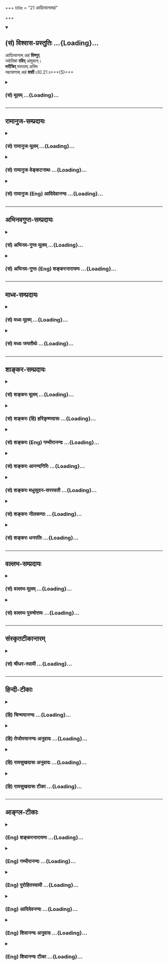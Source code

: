 +++
title = "21 आदित्यानामहं"

+++
<div class="js_include" newlevelforh1="2" title="(सं) विश्वास-प्रस्तुतिः" unfilled url="/purANam_vaiShNavam/mahAbhAratam/06-bhIShma-parva/03-bhagavad-gItA-parva/saMskRtam/vishvAsa-prastutiH/10_vibhUti-vistAra-yoga/21_AdityAnAmahaM.md">
<details open><summary><h2>(सं) विश्वास-प्रस्तुतिः ...{Loading}...</h2></summary>

आदित्यानाम् अहं **विष्णुर्**  
ज्योतिषां **रविर्** अंशुमान्।  
**मरीचिर्** मरुताम् अस्मि  
नक्षत्राणाम् अहं **शशी**॥10.21॥+++(5)+++
</details>
</div>
<div class="js_include collapsed" newlevelforh1="3" title="(सं) मूलम्" unfilled url="/purANam_vaiShNavam/mahAbhAratam/06-bhIShma-parva/03-bhagavad-gItA-parva/saMskRtam/mUlam/10_vibhUti-vistAra-yoga/21_AdityAnAmahaM.md">
<details><summary><h3>(सं) मूलम् ...{Loading}...</h3></summary>

आदित्यानामहं विष्णुर्ज्योतिषां रविरंशुमान्।  
मरीचिर्मरुतामस्मि नक्षत्राणामहं शशी।।10.21।।
</details>
</div>


_________________
## रामानुज-सम्प्रदायः
<div class="js_include collapsed" newlevelforh1="3" title="(सं) रामानुजः मूलम्" unfilled url="/purANam_vaiShNavam/mahAbhAratam/06-bhIShma-parva/03-bhagavad-gItA-parva/saMskRtam/rAmAnujaH/mUlam/10_vibhUti-vistAra-yoga/21_AdityAnAmahaM.md">
<details><summary><h3>(सं) रामानुजः मूलम् ...{Loading}...</h3></summary>

।।10.21।। द्वादशसंख्यासंख्यातानाम् **आदित्यानां** द्वादशो य उत्कृष्टो
**विष्णुः** नाम आदित्यः सः **अहम्** **ज्योतिषां** जगति प्रकाशकानां यः
**अंशुमान् रविः** आदित्यगणः सः अहम्; **मरुताम्** उत्कृष्टो **मरीचिः** यः
सः अहम् **अस्मि; नक्षत्राणाम् अहं शशी।** न इयं निर्धारणे षष्ठी;भूतानाम्
अस्मि चेतना इतिवत् नक्षत्राणां पतिः यः चन्द्रः सः अहम् अस्मि।।

</details>
</div>
<div class="js_include collapsed" newlevelforh1="3" title="(सं) रामानुजः वेङ्कटनाथः" unfilled url="/purANam_vaiShNavam/mahAbhAratam/06-bhIShma-parva/03-bhagavad-gItA-parva/saMskRtam/rAmAnujaH/venkaTanAthaH/10_vibhUti-vistAra-yoga/21_AdityAnAmahaM.md">
<details><summary><h3>(सं) रामानुजः वेङ्कटनाथः ...{Loading}...</h3></summary>

  
  
।।10.21।। आदित्यानामहं विष्णुः इत्युपक्रम्ययच्चापि सर्वभूतानां बीजं
तदहमर्जुन \[10।39\] इत्यन्तं सामानाधिकरण्यप्रघट्टकंअहमात्मा \[10।20\]
इति श्लोकेन सङ्गमयन्नवतारयति -- एवं भगवत इति। एतेनअहमात्मा इत्यादिकाः
समस्ताश्चतस्रो विभूतय इति मतान्तरं निरस्तम्। विभूतिविशेषानिति; प्राधान्यत
इति ह्युपक्रान्तम्। ननु शरीरवाचिनः शरीरादिशब्दा नात्मनि पर्यवस्यन्ति
तस्मादत्रापीति लक्षणास्वीकार एव न्याय्यः न शक्तिकल्पना;
लाघवाच्चेत्यत्राह -- भगवतीति। हिशब्दो हेत्वर्थः। अपृथक्सिद्धविशेषणवाचिनः
शब्दास्तत्तद्द्वारा धर्मिण्यपि मुख्यवृत्ता इति प्रयोजकरूपेण गुणादिष्वपि
सिद्धत्वान्न शक्तिकल्पनागौरवमिति भावः। तदेतदुक्तंपर्यवस्यन्तीति।
शरीरवाचिशब्दानां स्वरसतस्तत्तदात्मनि पर्यवसानमपृथक्सिद्ध्युपाधिकं
दर्शयति -- यथेति। शरीरादिशब्दास्तु गुण
इत्यादिशब्दवन्निष्कर्षकशब्दत्वान्न धर्मिणि पर्यवस्यन्ति।
एतदभिप्रायेणोक्तंदेवो मनुष्यः पक्षी वृक्ष इत्यादयः शब्दा इति।
अध्यासादिहेतुकसामानाधिकरण्यशङ्कामपनयतिभगवतस्तत्तदात्मतयेति।
नह्युपक्रमोपसंहारविरुद्धोऽर्थो मध्ये स्वीकार्यः न च ब्रह्मणः
सर्वहेयमयत्वं भ्रमाद्वा तत्त्वतो वाऽङ्गीकर्तुं युक्तमिति
भावः। अविनाभाववचनादिति आत्मना विना हि शरीरभूतं न भवतीति भावः। अग्निना विना
धूमो नास्ति गुणिना विना गुणो नास्ति इत्युक्ते अग्न्यादिरेव परमार्थः
धूमादिस्तु मिथ्याभूत इति वा; अग्न्याद्यात्मक इति वा प्रत्ययो हि न भवति
तद्वदत्रापि इति। ननुयज्ञदत्तं विनाऽन्ये गृहे न सन्तिरज्जुं विना
सर्पादिकं नास्ति इत्युक्ते यथैकस्यैव सत्त्वं तदतिरिक्तानां चासत्त्वं
प्रतीयते; तद्वदत्रापि किं न स्यात् इत्यत्राहअविनाभावश्चेति।
असञ्जातविरोधिकालसमुदितोपक्रमविरुद्धतया उपसंहारस्य नोदय
इत्युपक्रमाधिकरणसिद्धमिति भावः। नियम्यतयेत्यनेन धूमाग्निव्याप्तिवैषम्यमपि
दर्शितम्। ,एवमेतावता ग्रन्थेनअहमात्मा गुडाकेश सर्वभूताशयस्थितः \[10।20\]
इति सर्वशरीरवर्तिनां जीवानां ब्रह्मस्वरूपैक्यमुच्यत इति
कुदृष्टिमतमुन्मूलितम्। आदित्यानां अदित्यपत्यानाम्। अजघन्यो जघन्यः
इत्यादिवचनानुसारेणद्वादशो य उत्कृष्ट इत्युक्तम्। अत्र चोत्तरेषु च
निर्धारणार्थविशेषप्रदर्शनार्थ उत्कृष्टशब्दः। स चपुरोधसां च मुख्यं मां
\[10।24\] इति वक्ष्यमाणमुख्यपर्यायतया अपेक्षितप्रदेशे सर्वत्र निहितः।
अत्र चोद्ध्रियमाणानां पदार्थानां केषाञ्चित्प्राधान्यं प्रत्यक्षम्
केषाञ्चिदागमिकम्। क्वचिदव्यवहितं; क्वचिज्जीवव्यवहितं च सामानाधिकरण्यम्।
ज्योतिश्शब्देन तारकामात्रग्रहणे ततो बहिर्भूतस्य तत्सम्बन्धरहितस्य तस्य च
रवेर्निर्धारणाद्ययोगात्प्रकाशकानामिति सामान्येनोक्तम्।
जगत्कारणभूतपरज्योतिरपेक्षया रवेः खद्योतकल्पत्वात्तद्व्यवच्छेदायजगतीति
विशेषितम्। अंशुमान् इति निर्धारणौपयिकातिशयितप्रकाशयोगो मतुपा विवक्षितः;
अन्यथा पौनरुक्त्यात्। रविशब्दस्य द्वादशादित्यसाधारणत्वादेकवचनं
समुदायाभिप्रायमिति प्रदर्शनायोक्तंआदित्यगण इति। मरुतो वायव
एकोनपञ्चाशद्दितिपुत्राः; येषां सप्तकाः सप्त गणा भवन्ति। शशिनोऽपि यदि
नक्षत्रत्वं स्यात्; तदा हि तस्माद्वर्गात्तस्य
निर्धारणमित्यभिप्रायेणाहनेयमिति। कस्तर्ह्यत्रार्थः इत्यत्राह --
नक्षत्राणां पतिरिति। प्राधान्यतः इति ह्युपक्रान्तमिति भावः।  
  
ननु पूर्वापरेषु सर्वेषु निर्धारणार्थेषु मध्ये
कस्यचित्सम्बन्धमात्रपरत्वमयुक्तम् नक्षत्रशब्देन निशि प्रकाशमात्रं
छत्रिन्यायाद्ग्राह्यम्; सुकृतां वा एतानि ज्योतींषि यन्नक्षत्राणि
\[यजुः5।4।1।3\] इति श्रुतेश्चन्द्रमण्डलस्यापि वा स्वर्गिणां
भोगस्थानत्वान्नक्षत्रत्वं यो वा इह यजते अमुं स लोकं न क्षते
तन्नक्षत्राणां नक्षत्रत्वं देवगृहा वै नक्षत्राणि \[यजुः1।5।2।10\] इति
तत्राह -- भूतानामस्मि चेतनेतिवदिति। मुख्ये सम्भवति लक्षणा न न्याय्या;
नचात्र सर्वत्र निर्धारणार्थताभूतानामस्मि चेतना  
  

</details>
</div>
<div class="js_include collapsed" newlevelforh1="3" title="(सं) रामानुजः (Eng) आदिदेवानन्दः" unfilled url="/purANam_vaiShNavam/mahAbhAratam/06-bhIShma-parva/03-bhagavad-gItA-parva/saMskRtam/rAmAnujaH/english/AdidevAnandaH/10_vibhUti-vistAra-yoga/21_AdityAnAmahaM.md">
<details><summary><h3>(सं) रामानुजः (Eng) आदिदेवानन्दः ...{Loading}...</h3></summary>

10.21 Of Adityas, who are twelve in number, I am the twelfth Aditya,
called Visnu, who is paramount. Of luminuous bodies, namely, among
luminaries in the world, I am the sun, the most brilliant luminary. Of
Maruts I am the paramount Marici. Of constellations, I am the moon. The
genitive case here is not to specify one out of many included in a
group. Its use is the same as what is exemplifed in the statement 'I am
the consciousness in all beings' (10.22). I am the moon who is the Lord
of the constellations.

</details>
</div>


_________________
## अभिनवगुप्त-सम्प्रदायः
<div class="js_include collapsed" newlevelforh1="3" title="(सं) अभिनव-गुप्तः मूलम्" unfilled url="/purANam_vaiShNavam/mahAbhAratam/06-bhIShma-parva/03-bhagavad-gItA-parva/saMskRtam/abhinava-guptaH/mUlam/10_vibhUti-vistAra-yoga/21_AdityAnAmahaM.md">
<details><summary><h3>(सं) अभिनव-गुप्तः मूलम् ...{Loading}...</h3></summary>

।।10.19 -- 10.42।। हन्त ते कथयिष्यामीत्यादि जगत्स्थित इत्यन्तम्। अहमात्मा
(श्लो. 20) इत्यनेन व्यवच्छेदं वारयति। अन्यथा स्थावराणां हिमालय
इत्यादिवाक्येषु हिमालय एव भगवान् नान्य इति व्यवच्छेदेन;
निर्विभागत्वाभावात् ब्रह्मदर्शनं खण्डितम् अभविष्यत्। यतो यस्याखण्डाकारा
व्याप्तिस्तथा चेतसि न उपारोहति; तां च \[यो\] जिज्ञासति
तस्यायमुपदेशग्रन्थः। तथाहि उपसंहारे ( उपसंहारेण)
भेदाभेदवादं,यद्यद्विभूतिमत्सत्त्वम् (श्लो -- 41) इत्यनेनाभिधाय;
पश्चादभेदमेवोपसंहरति अथवा बहुनैतेन -- विष्टभ्याहमिदं -- एकांशेन जगत्
स्थितः (श्लो -- 42) इति। उक्तं हि -- पादोऽस्य विश्वा भूतानि
त्रिपादस्यामृतं दिवि।। इति -- RV; X; 90; 3प्रजानां सृष्टिहेतुः सर्वमिदं
भगवत्तत्त्वमेव तैस्तेर्विचित्रै रूपैर्भाव्यमानं +++(S
तत्त्वमेतैस्तैर्विचित्रैः रूपैः ; N -- विचित्ररूपै -- )+++ सकलस्य +++(S;N
सकलमस्य)+++ विषयतां यातीति।

</details>
</div>
<div class="js_include collapsed" newlevelforh1="3" title="(सं) अभिनव-गुप्तः (Eng) शङ्करनारायणः" unfilled url="/purANam_vaiShNavam/mahAbhAratam/06-bhIShma-parva/03-bhagavad-gItA-parva/saMskRtam/abhinava-guptaH/english/shankaranArAyaNaH/10_vibhUti-vistAra-yoga/21_AdityAnAmahaM.md">
<details><summary><h3>(सं) अभिनव-गुप्तः (Eng) शङ्करनारायणः ...{Loading}...</h3></summary>

10.21 See Comment under 10.42

</details>
</div>


_________________
## माध्व-सम्प्रदायः
<div class="js_include collapsed" newlevelforh1="3" title="(सं) मध्वः मूलम्" unfilled url="/purANam_vaiShNavam/mahAbhAratam/06-bhIShma-parva/03-bhagavad-gItA-parva/saMskRtam/madhvaH/mUlam/10_vibhUti-vistAra-yoga/21_AdityAnAmahaM.md">
<details><summary><h3>(सं) मध्वः मूलम् ...{Loading}...</h3></summary>

।।10.21।। विष्णुः सर्वव्यापित्वप्रवेशित्वादेः। विष्लृ व्याप्तौ; विश्
प्रवेशने इति पठन्ति। गतिश्च सर्वभूतानां प्रजानां चापि (प्रजनश्चास्मि)
भारत व्याप्तौ मे रोदसी पार्थ कान्तिश्चाभ्यधिका मम। आधिभूतनिविष्टश्च
तदिच्छुश्चा -- (तद्विश्वं चा)स्मि भारत। क्रमणाच्चाप्यहं पार्थ
विष्णुरित्यभिसंज्ञितः \[म.भा.12।341।42;43\] इति मोक्षधर्मे।

</details>
</div>
<div class="js_include collapsed" newlevelforh1="3" title="(सं) मध्वः जयतीर्थः" unfilled url="/purANam_vaiShNavam/mahAbhAratam/06-bhIShma-parva/03-bhagavad-gItA-parva/saMskRtam/madhvaH/jayatIrthaH/10_vibhUti-vistAra-yoga/21_AdityAnAmahaM.md">
<details><summary><h3>(सं) मध्वः जयतीर्थः ...{Loading}...</h3></summary>

।।10.21।। द्विविधं विभूतिरूपं प्रत्यक्षं तिरोहितं च अत्र विष्ण्वादिकं
प्रत्यक्षमिति ज्ञापयितुं तच्छब्दान्व्याकुर्वन्आदित्यानामहं विष्णुः इति
विष्णुशब्दं तावत्सप्रमाणकं व्याकरोति -- **विष्णुरि**ति। सर्वेति;
योग्यतया सम्बध्यते। आदिपदेन वक्ष्यमाणार्थसङ्ग्रहः। चशब्दो
धात्वन्तरसमुच्च्यार्थः। गच्छन्त्यनेनेति गतिः। भूतानां पृथिव्यादीनां
प्रजानां ब्रह्मादीनाम्। वी गतिव्याप्तिप्रजनकान्त्यसनखादनेषु
\[धा.पा.2।38\] इत्यतो गत्यर्थात् क्स्नुप्रत्ययो धातोर्ह्रस्वश्च। मे मया;
रोदसी द्यावापृथिव्यौ; **व्याप्तौ** व्याप्तेविष्लृ व्याप्तौ
\[धा.पा.3।13\] इत्यतः क्नुः; कान्तिः कमनीयतावश कान्तौ \[धा.पा.2।70\]
इत्यतो नुः धातोरकारस्येकारः; शकारस्य षकारः। वी गति इत्यतो वा,कान्तिकर्मणः
क्स्नुः। अधिभूतं प्राग्व्याख्यातम्। विश प्रवेशने \[धा.पा.6।143\] इति; अतः
क्नुः षत्वं च। तदिच्छुरधिभूतस्य जन्मादीच्छुः। कान्तिरिच्छा। अतो
वयतेर्वष्टेश्च पूर्ववद्रूपम्। क्रमणात् त्रिविक्रमरूपेण पादविक्षेपात्।
पूर्ववद्वयतेर्गत्यर्थात्कर्तरि प्रत्ययः।

</details>
</div>


_________________
## शाङ्कर-सम्प्रदायः
<div class="js_include collapsed" newlevelforh1="3" title="(सं) शङ्करः मूलम्" unfilled url="/purANam_vaiShNavam/mahAbhAratam/06-bhIShma-parva/03-bhagavad-gItA-parva/saMskRtam/shankaraH/mUlam/10_vibhUti-vistAra-yoga/21_AdityAnAmahaM.md">
<details><summary><h3>(सं) शङ्करः मूलम् ...{Loading}...</h3></summary>

।।10.21।। --,**आदित्यानां** द्वादशानां **विष्णुः** नाम आदित्यः **अहम्।
ज्योतिषां रविः** प्रकाशयितॄणाम् **अंशुमान्** रश्मिमान्। **मरीचिः** नाम
**मरुतां** मरुद्देवताभेदानाम् **अस्मि। नक्षत्राणाम् अहं शशी**
चन्द्रमाः।।

</details>
</div>
<div class="js_include collapsed" newlevelforh1="3" title="(सं) शङ्करः (हि) हरिकृष्णदासः" unfilled url="/purANam_vaiShNavam/mahAbhAratam/06-bhIShma-parva/03-bhagavad-gItA-parva/saMskRtam/shankaraH/hindI/harikRShNadAsaH/10_vibhUti-vistAra-yoga/21_AdityAnAmahaM.md">
<details><summary><h3>(सं) शङ्करः (हि) हरिकृष्णदासः ...{Loading}...</h3></summary>

।।10.21।। तथा इस प्रकार भी मेरा ध्यान किया जा सकता है --, द्वादश
आदित्योंमें मैं विष्णु नामक आदित्य हूँ। प्रकाश करनेवाली ज्योतियोंमें मैं
किरणोंवाला सूर्य हूँ। वायुसम्बन्धी देवताओंके भेदोंमें मैं मरीचि नामक
देवता हूँ और नक्षत्रोंमें मैं शशी -- चन्द्रमा हूँ।

</details>
</div>
<div class="js_include collapsed" newlevelforh1="3" title="(सं) शङ्करः (Eng) गम्भीरानन्दः" unfilled url="/purANam_vaiShNavam/mahAbhAratam/06-bhIShma-parva/03-bhagavad-gItA-parva/saMskRtam/shankaraH/english/gambhIrAnandaH/10_vibhUti-vistAra-yoga/21_AdityAnAmahaM.md">
<details><summary><h3>(सं) शङ्करः (Eng) गम्भीरानन्दः ...{Loading}...</h3></summary>

10.21 Adityanam, among the twelve Adityas; aham, I; am the Aditya called
Visnu. Jyotisam, among the luminaries; amsuman, the radiant; ravih, sun.
Marutam, among the different gods called Maruts; asmi, I am; the one
called Marici. Naksatranam, among the stars; I am sasi, the moon.

</details>
</div>
<div class="js_include collapsed" newlevelforh1="3" title="(सं) शङ्करः आनन्दगिरिः" unfilled url="/purANam_vaiShNavam/mahAbhAratam/06-bhIShma-parva/03-bhagavad-gItA-parva/saMskRtam/shankaraH/AnandagiriH/10_vibhUti-vistAra-yoga/21_AdityAnAmahaM.md">
<details><summary><h3>(सं) शङ्करः आनन्दगिरिः ...{Loading}...</h3></summary>

।।10.21।। उक्तध्यानाशक्तेभ्यो व्यस्तं विभूतियोगमुपदिशति -- **एवंचेति।**
तत्र तत्र प्रधानत्वेन परस्य ध्येयत्वम्। एवंशब्दार्थमेव दर्शयति --
**आदित्यानामित्यादिना।**

</details>
</div>
<div class="js_include collapsed" newlevelforh1="3" title="(सं) शङ्करः मधुसूदन-सरस्वती" unfilled url="/purANam_vaiShNavam/mahAbhAratam/06-bhIShma-parva/03-bhagavad-gItA-parva/saMskRtam/shankaraH/madhusUdana-sarasvatI/10_vibhUti-vistAra-yoga/21_AdityAnAmahaM.md">
<details><summary><h3>(सं) शङ्करः मधुसूदन-सरस्वती ...{Loading}...</h3></summary>

।।10.21।। एतदशक्तेन बाह्यानि ध्यानानि कार्याणीत्याह यावदध्यायसमाप्ति --
आदित्यानां द्वादशानां मध्ये विष्णुर्विष्णुनामादित्योऽहं; वामनावतारो वा।
ज्योतिषां प्रकाशकानां मध्येऽहं रविरंशुमान्विश्वव्यापी प्रकाशकः। मरुतां
सप्तसप्तकानां मध्ये मरीचिनामाहम्। नक्षत्राणामधिपतिरहं शशी चन्द्रमाः।
निर्धारणे षष्ठी। अत्र प्रायेण निर्धारणे षष्ठी। क्वचित्संबन्धेऽपि यथा
भूतानामस्मि चेतनेत्यादौ। वामनरामादयश्चावताराः सर्वैश्वर्यशालिनोऽप्यनेन
रूपेण ध्यानविवक्षया विभूतिषु पठ्यन्ते। वृष्णीनां वासुदेवोऽस्मीति तेन
रूपेण ध्यानविवक्षया स्वस्यापि स्वविभूतिमध्ये पाठवत्। अतः परं च
प्रायेणायमध्यायः स्पष्टार्थ इति क्वचित्किंचिद्व्याख्यास्यामः।

</details>
</div>
<div class="js_include collapsed" newlevelforh1="3" title="(सं) शङ्करः नीलकण्ठः" unfilled url="/purANam_vaiShNavam/mahAbhAratam/06-bhIShma-parva/03-bhagavad-gItA-parva/saMskRtam/shankaraH/nIlakaNThaH/10_vibhUti-vistAra-yoga/21_AdityAnAmahaM.md">
<details><summary><h3>(सं) शङ्करः नीलकण्ठः ...{Loading}...</h3></summary>

।।10.21।। योगमुक्त्वा विभूतीराह -- **आदित्यानामित्यादिना**
यावदध्यायसमाप्ति। आदित्यानां द्वादशानां मध्ये विष्णुनामादित्योऽहं;
वामनावतारो वा। ज्योतिषामग्न्यादीनां मध्ये रविः अंशुमान् अत्यन्तं
प्रतपनशीलो निदाघमध्याह्ने तीव्रातपवान्रविरहमेवेत्यर्थः। मरुतां
सप्तसप्तकानां मध्ये मरीचिरहम्। नक्षत्राणां ताराणाम्। अत्र प्रायेण
निर्धारणे षष्ठी। भूतानामस्मि चेतनेत्यादौ संबन्धेऽपि। शशी चन्द्रमाः।

</details>
</div>
<div class="js_include collapsed" newlevelforh1="3" title="(सं) शङ्करः धनपतिः" unfilled url="/purANam_vaiShNavam/mahAbhAratam/06-bhIShma-parva/03-bhagavad-gItA-parva/saMskRtam/shankaraH/dhanapatiH/10_vibhUti-vistAra-yoga/21_AdityAnAmahaM.md">
<details><summary><h3>(सं) शङ्करः धनपतिः ...{Loading}...</h3></summary>

।।10.21।। एवमात्मनो योगमुक्त्वा तत्र तत्र ध्येया विभूतीराह। आदित्यानां
विष्णुः शकोऽर्यमा धाता त्वष्टा पूषा विवस्वान् सविता मित्रो वरुणः अंशो
भगश्चत्युक्तानां द्वादशानां विष्णुर्नामादित्योऽहम्। वामनावतारो वेति
व्याख्यानस्यापि विष्णुर्नामदित्यो
वामनावतारोऽहमित्यर्थावगमेनाचार्योक्तव्याख्यानान्तर्भूतत्वाद्वेत्युक्तिरपार्था।
यद्वा अरुणः सूर्यो भानुस्तपनश्चन्द्रमा मित्रो हिरण्यवीर्यो रविरर्यमा
गभस्तिर्दिवाकारो विष्णुरित्युक्तानामादित्यानां
विष्णुरित्यभिप्रायोणाचार्यैरेवमुक्तमिति बोध्यम्। प्रकाशयितॄणां
जगद्य्वपी रश्मिवान्सूर्यः। मरुतां देवता भेदानां मरीचिनामास्मि।
नक्षत्राणामधिपतिश्चन्द्रोऽहमस्मि।

</details>
</div>


_________________
## वल्लभ-सम्प्रदायः
<div class="js_include collapsed" newlevelforh1="3" title="(सं) वल्लभः मूलम्" unfilled url="/purANam_vaiShNavam/mahAbhAratam/06-bhIShma-parva/03-bhagavad-gItA-parva/saMskRtam/vallabhaH/mUlam/10_vibhUti-vistAra-yoga/21_AdityAnAmahaM.md">
<details><summary><h3>(सं) वल्लभः मूलम् ...{Loading}...</h3></summary>

।।10.21।। इदानीं विभूतिमाह -- आदित्यानामित्यादिना। द्वादशानां मध्ये
विष्णुनामाऽऽदित्योऽहम्। आदित्यानां देवानामेव वामन इति केचित्। ज्योतिषां
प्रकाशभूतानां मध्येंऽशुमान् रविरहम्। मरुतां देवानामुत्कृष्टो यो मरीचिः
सोऽहम्। नक्षत्राणामहं शशीति। अथ सर्वत्र प्रायेणेति निर्द्धारणे षष्ठी;
क्वचित् निर्द्धारणे सम्बन्धे च षष्ठी विज्ञातव्या; यथाभूतानामस्पि चेतना
\[10।22\] इत्यादौ।

</details>
</div>
<div class="js_include collapsed" newlevelforh1="3" title="(सं) वल्लभः पुरुषोत्तमः" unfilled url="/purANam_vaiShNavam/mahAbhAratam/06-bhIShma-parva/03-bhagavad-gItA-parva/saMskRtam/vallabhaH/puruShottamaH/10_vibhUti-vistAra-yoga/21_AdityAnAmahaM.md">
<details><summary><h3>(सं) वल्लभः पुरुषोत्तमः ...{Loading}...</h3></summary>

  
  
।।10.21।। योगयुक्ता विभूतीः कथयति -- आदित्यानामित्यारभ्य
यावदध्यायसमाप्ति। आदित्यानां द्वादशानां मध्ये विष्णुः व्यापकधर्मात्मको
बिम्बप्रकाशकोऽहं ज्योतिषां बहिर्जगत्प्रकाशकानां मध्ये अंशुमान्
सर्वप्रकाशकरश्मियुक्तो रविः सूर्योऽस्मीत्यर्थः। मरुतां वायूनां मध्ये
मरीचिर्नाम कश्चन सर्वसुखोत्पादनरूपो वायुरस्मि। नक्षत्राणां मध्ये शशी
चन्द्रोऽस्मि। शशी इति नाम्ना रोहिण्यासक्तिजलाञ्छनवत्त्वेन
रसात्मकासक्तिधर्मरूपशृङ्गाररसात्मकत्वं व्यञ्जितम्।  
  

</details>
</div>


_________________
## संस्कृतटीकान्तरम्
<div class="js_include collapsed" newlevelforh1="3" title="(सं) श्रीधर-स्वामी" unfilled url="/purANam_vaiShNavam/mahAbhAratam/06-bhIShma-parva/03-bhagavad-gItA-parva/saMskRtam/shrIdhara-svAmI/10_vibhUti-vistAra-yoga/21_AdityAnAmahaM.md">
<details><summary><h3>(सं) श्रीधर-स्वामी ...{Loading}...</h3></summary>

।।10.21।। इदानीं विभूतीः कथयति **-- आदित्यानामित्यादिना**
यावदध्यायसमाप्ति। आदित्यानां द्वादशानां मध्ये विष्णुर्वामनोऽहम्।
ज्योतिषां प्रकाशानां मध्येंऽशुमान्विश्वव्यापकरश्मियुक्तो रविः
सूर्योऽहम्। मरुतां देवविशेषाणां मध्ये मरीचिनामाहमस्मि। यद्वा सप्त
मरुद्गणा वायवस्तेषां मध्य इति। ते च आवहः; प्रवहः; विवहः; परावहः; उद्वहः;
संवहः; परिवह इति मरुद्गणाः। नक्षत्राणां मध्ये चन्द्रोऽहम्। अत्र
चआदित्यानामहं विष्णुः इत्यादिषु प्रायशो निर्धारणे षष्ठी।
क्वचिच्चभूतानामस्मि चेतना इत्यादिना संबन्धे षष्ठी। तच्च तत्र तत्रैव
दर्शयिष्यामः। विष्णुरित्याद्यवतारोऽपि प्रभावातिशयमात्रविवक्षया
विभूतित्वेन निर्दिश्यते। अतः परं चाध्यायस्य स्पष्टार्थत्वेऽपि
क्वचित्किंचिद्व्याख्यास्यामः।

</details>
</div>


_________________
## हिन्दी-टीकाः
<div class="js_include collapsed" newlevelforh1="3" title="(हि) चिन्मयानन्दः" unfilled url="/purANam_vaiShNavam/mahAbhAratam/06-bhIShma-parva/03-bhagavad-gItA-parva/hindI/chinmayAnandaH/10_vibhUti-vistAra-yoga/21_AdityAnAmahaM.md">
<details><summary><h3>(हि) चिन्मयानन्दः ...{Loading}...</h3></summary>

।।10.21।। मैं आदित्यों में विष्णु हूँ वैदिक परम्परा में आदित्यों का
संख्या कहीं पाँच तो कहीं छ बतायी गई है। ये अदिति के पुत्र थे। तत्पश्चात्
पारम्परिक विश्वास के अनुसार इनकी संख्या बारह मानी गई; जो बारह मासों के
सूचक हैं। विष्णु पुराण के अनुसार विष्णु नामक एक आदित्य है; जो अन्य
आदित्यों की अपेक्षा श्रेष्ठ और महत्त्वपूर्ण है। मैं ज्योतियों में सूर्य
हूँ आधुनिक भौतिक विज्ञान भी सूर्य को समस्त ऊर्जाओं के स्रोत के रूप में
स्वीकार करता है। अत भगवान् के कथन का अभिप्राय स्वत स्पष्ट हो जाता है।
जहाँ कहीं भी कोई ऊर्जा व्यक्त होती है; उसका स्रोत आत्मा ही है। मैं वायु
देवताओं में मरीचि हूँ वायु के अधिष्ठाता देवता मरुत कहलाते हैं; जिनकी
संख्या उनचास कही गई है। इन में मरीचि नामक मरुत मैं हूँ। मरुतगण रुद्र
पुत्र माने गये हैं। ऋग्वेद के अनुसार मरीचि उनमें प्रमुख है। मैं
नक्षत्रों में चन्द्रमा हूँ भारतीय खगोलशास्त्र में जिस अर्थ में नक्षत्र
शब्द प्रयुक्त किया जाता है; वह चन्द्रमा के मार्ग के तीन तारों का सूचक
है। इस दृष्टि से; विश्व में चन्द्रमा का यह मार्ग भगवान् की विभूति की ही
एक अभिव्यक्ति है और चन्द्रमा उनमें सर्वश्रेष्ठ है; क्योंकि वह नियन्त्रक
और नियामक है तथा तेज में भी अपूर्व है। परन्तु हम नक्षत्र शब्द से सामान्य
प्रचलित अर्थ को भी स्वीकार कर सकते हैं; जिसके अनुसार रात्रि के समय आकाश
में जड़े हुए छोटेछोटे चमकते हुए असंख्य तारे ही नक्षत्र हैं। कुछ
व्याख्याकार एक पग आगे जाकर कहते हैं कि नक्षत्र शब्द रात्रि के समस्त
प्रकाशों का सूचक है। चिन्तन के लिए उपयोगी होने से यह अर्थ भी स्वीकार्य
हो सकता है। रात्रि के समय एक छोटी सी कुटिया से लेकर संसद भवन तक को
चमकाने वाले चन्द्रमा का प्रकाश शीतल शान्तिप्रद और गौरवमय होता है। ठीक
उसी प्रकार आत्मा का प्रकाश भी अतुलनीय है। यहाँ बाइस श्लोकों की इस मालिका
में; भगवान् श्रीकृष्ण कुल पचहत्तर उदाहरण प्रस्तुत करते हैं। उनका
उद्देश्य ज्ञानयोग के मार्ग पर चलने वाले साधक की सहायता करना है। यहाँ
उक्त उपासनाओं के द्वारा साधकगण अपने मनबुद्धि को सुगठित करके चित्त की
एकाग्रता प्राप्त कर सकते हैं। ध्यान के लिए उपयोगी ये पचहत्तर अभ्यास हैं

</details>
</div>
<div class="js_include collapsed" newlevelforh1="3" title="(हि) तेजोमयानन्दः अनुवादः" unfilled url="/purANam_vaiShNavam/mahAbhAratam/06-bhIShma-parva/03-bhagavad-gItA-parva/hindI/tejomayAnandaH/anuvAdaH/10_vibhUti-vistAra-yoga/21_AdityAnAmahaM.md">
<details><summary><h3>(हि) तेजोमयानन्दः अनुवादः ...{Loading}...</h3></summary>

।।10.21।। मैं (बारह) आदित्यों में विष्णु और ज्योतियों में अंशुमान् सूर्य
हूँ; मैं (उनचास) मरुतों (वायु देवताओं) में मरीचि हूँ और नक्षत्रों में
शशी (चन्द्रमा) हूँ।।

</details>
</div>
<div class="js_include collapsed" newlevelforh1="3" title="(हि) रामसुखदासः अनुवादः" unfilled url="/purANam_vaiShNavam/mahAbhAratam/06-bhIShma-parva/03-bhagavad-gItA-parva/hindI/rAmasukhadAsaH/anuvAdaH/10_vibhUti-vistAra-yoga/21_AdityAnAmahaM.md">
<details><summary><h3>(हि) रामसुखदासः अनुवादः ...{Loading}...</h3></summary>

।।10.21।। मैं अदितिके पुत्रोंमें विष्णु (वामन) और प्रकाशमान वस्तुओंमें
किरणोंवाला सूर्य हूँ। मैं मरुतोंका तेज और नक्षत्रोंका अधिपति चन्द्रमा
हूँ।

</details>
</div>
<div class="js_include collapsed" newlevelforh1="3" title="(हि) रामसुखदासः टीका" unfilled url="/purANam_vaiShNavam/mahAbhAratam/06-bhIShma-parva/03-bhagavad-gItA-parva/hindI/rAmasukhadAsaH/TIkA/10_vibhUti-vistAra-yoga/21_AdityAnAmahaM.md">
<details><summary><h3>(हि) रामसुखदासः टीका ...{Loading}...</h3></summary>

।।10.21।।***व्याख्या--*'आदित्यानामहं विष्णुः'--**अदितिके धाता, मित्र
आदि जितने पुत्र हैं; उनमें 'विष्णु' अर्थात् वामन मुख्य हैं। भगवान्ने ही
वामनरूपसे अवतार लेकर दैत्योंकी सम्पत्तिको दानरूपसे लिया और उसे अदितिके
पुत्रों-(देवताओँ-) को दे दिया **(टिप्पणी प₀ 556.2)**।

</details>
</div>


_________________
## आङ्ग्ल-टीकाः
<div class="js_include collapsed" newlevelforh1="3" title="(Eng) शङ्करनारायणः" unfilled url="/purANam_vaiShNavam/mahAbhAratam/06-bhIShma-parva/03-bhagavad-gItA-parva/english/shankaranArAyaNaH/10_vibhUti-vistAra-yoga/21_AdityAnAmahaM.md">
<details><summary><h3>(Eng) शङ्करनारायणः ...{Loading}...</h3></summary>

10.21. Of the sons of Aditi, I am Visnu; of the luminaries, the radiant
Sun; of the Maruts, I am Marici; of the stars, I am the Moon.

</details>
</div>
<div class="js_include collapsed" newlevelforh1="3" title="(Eng) गम्भीरानन्दः" unfilled url="/purANam_vaiShNavam/mahAbhAratam/06-bhIShma-parva/03-bhagavad-gItA-parva/english/gambhIrAnandaH/10_vibhUti-vistAra-yoga/21_AdityAnAmahaM.md">
<details><summary><h3>(Eng) गम्भीरानन्दः ...{Loading}...</h3></summary>

10.21 Among the Adityas \[viz Dhata, Mitra, aryama, Rudra, Varuna,
Surya, Bhaga, Vivasvan, Pusa, Savita, Tvasta and Visnu.-Tr.\] I am
Visnu; among the luminaries, the radiant sun; among the (forty-nine)
Maruts \[The seven groups of Maruts are Avaha, Pravaha, Vivaha,
Paravaha, Udvaha, Samvaha and parivaha.-Tr.\] I am Marici; among the
stars I am the moon.

</details>
</div>
<div class="js_include collapsed" newlevelforh1="3" title="(Eng) पुरोहितस्वामी" unfilled url="/purANam_vaiShNavam/mahAbhAratam/06-bhIShma-parva/03-bhagavad-gItA-parva/english/purohitasvAmI/10_vibhUti-vistAra-yoga/21_AdityAnAmahaM.md">
<details><summary><h3>(Eng) पुरोहितस्वामी ...{Loading}...</h3></summary>

10.21 Of all the creative Powers I am the Creator, of luminaries the
Sun; the Whirlwind among the winds, and the Moon among planets.

</details>
</div>
<div class="js_include collapsed" newlevelforh1="3" title="(Eng) आदिदेवनन्दः" unfilled url="/purANam_vaiShNavam/mahAbhAratam/06-bhIShma-parva/03-bhagavad-gItA-parva/english/AdidevanandaH/10_vibhUti-vistAra-yoga/21_AdityAnAmahaM.md">
<details><summary><h3>(Eng) आदिदेवनन्दः ...{Loading}...</h3></summary>

10.21 Of Adityas I am Visnu, of luminous bodies I am the radiant sun. Of
the Maruts I am Marici, and among the constellations I am the moon.

</details>
</div>
<div class="js_include collapsed" newlevelforh1="3" title="(Eng) शिवानन्दः अनुवादः" unfilled url="/purANam_vaiShNavam/mahAbhAratam/06-bhIShma-parva/03-bhagavad-gItA-parva/english/shivAnandaH/anuvAdaH/10_vibhUti-vistAra-yoga/21_AdityAnAmahaM.md">
<details><summary><h3>(Eng) शिवानन्दः अनुवादः ...{Loading}...</h3></summary>

10.21 Among the (twelve) Adityas, I am Vishnu; among luminaries, the
radiant sun; I am Marichi among the (seven or forty-nine) Maruts; among
stars the moon am I.

</details>
</div>
<div class="js_include collapsed" newlevelforh1="3" title="(Eng) शिवानन्दः टीका" unfilled url="/purANam_vaiShNavam/mahAbhAratam/06-bhIShma-parva/03-bhagavad-gItA-parva/english/shivAnandaH/TIkA/10_vibhUti-vistAra-yoga/21_AdityAnAmahaM.md">
<details><summary><h3>(Eng) शिवानन्दः टीका ...{Loading}...</h3></summary>

10.21 आदित्यानम् among the Adityas; अहम् I; विष्णुः Vishnu; ज्योतिषाम्
among lights; रविः the sun; अंशुमान् radiant; मरीचिः Marichi; मरुताम् of
the Maruts (winds); अस्मि (I) am; नक्षत्राणाम् among the stars; अहम् I;
शशी the moon.Commentary Of the twelve Adityas I am the Aditya known as
Vishnu; Dhata; Mitra; Aryama; Rudra; Varuna; Bhaga; Surya; Vivasvan;
Pusham; Savita; Tvashta and Vishnu are the twelve Adityas. The twelve
months of the year are the Adityas.The Maruts are the gods controlling
the winds. Some hold that there are seven of them while others say there
are fortynine.The twelve Adityas; the luminaries like Agni; lightning;
etc.; the Maruts; the stars; etc.; are the Samanya Vibhutis (ordinary
manifestations) of the Lord. Vishnu; the sun; Marichi; and the moon are
His Visesha Vibhutis (special manifestations) and hence they have
greater splendour in them.You can superimpose the Lord on the sun and
the moon; and meditate on them as forms of the Lord. You can practise
the same kind of meditation on all forms mentioned in the following
verses of this chapter.

</details>
</div>
